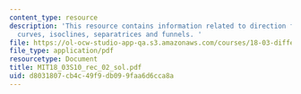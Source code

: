 ```yaml
---
content_type: resource
description: 'This resource contains information related to direction fields, integral
  curves, isoclines, separatrices and funnels. '
file: https://ol-ocw-studio-app-qa.s3.amazonaws.com/courses/18-03-differential-equations-spring-2010/d8031807cb4c49f9db099faa6d6cca8a_MIT18_03S10_rec_02_sol.pdf
file_type: application/pdf
resourcetype: Document
title: MIT18_03S10_rec_02_sol.pdf
uid: d8031807-cb4c-49f9-db09-9faa6d6cca8a
---
```

